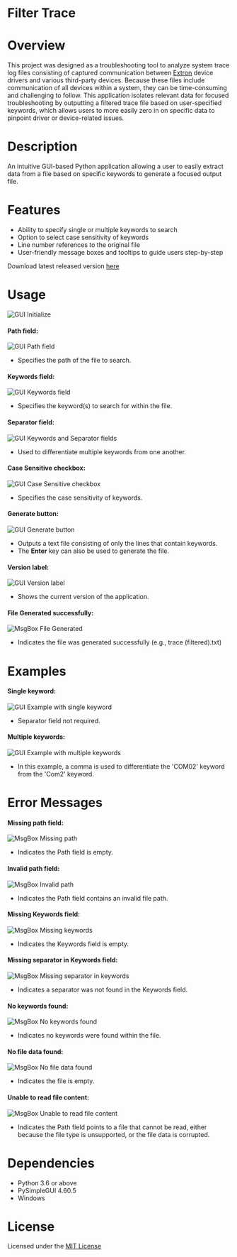# Filter Trace

# Overview
This project was designed as a troubleshooting tool to analyze system trace log files consisting of captured communication between [Extron](https://www.extron.com/) device drivers and various third-party devices. Because these files include communication of all devices within a system, they can be time-consuming and challenging to follow. This application isolates relevant data for focused troubleshooting by outputting a filtered trace file based on user-specified keywords, which allows users to more easily zero in on specific data to pinpoint driver or device-related issues.

# Description
An intuitive GUI-based Python application allowing a user to easily extract data from a file based on specific keywords to generate a focused output file.

# Features
- Ability to specify single or multiple keywords to search
- Option to select case sensitivity of keywords
- Line number references to the original file
- User-friendly message boxes and tooltips to guide users step-by-step

Download latest released version [here](https://github.com/spmohara/Filter-Trace/releases/tag/v1.2.2)

# Usage
![GUI Initialize](images/GUI%20Initialize.png)

#### Path field:
![GUI Path field](images/GUI%20Path%20field.png)
- Specifies the path of the file to search.

#### Keywords field:
![GUI Keywords field](images/GUI%20Keywords%20field.png)
- Specifies the keyword(s) to search for within the file.

#### Separator field:
![GUI Keywords and Separator fields](images/GUI%20Keywords%20and%20Separator%20fields.png)
- Used to differentiate multiple keywords from one another.

#### Case Sensitive checkbox:
![GUI Case Sensitive checkbox](images/GUI%20Case%20Sensitive%20checkbox.png)
- Specifies the case sensitivity of keywords.

#### Generate button:
![GUI Generate button](images/GUI%20Generate%20button.png)
- Outputs a text file consisting of only the lines that contain keywords.
- The **Enter** key can also be used to generate the file.

#### Version label:
![GUI Version label](images/GUI%20Version%20label.png)
- Shows the current version of the application.

#### File Generated successfully:
![MsgBox File Generated](images/MsgBox%20File%20Generated.png)
- Indicates the file was generated successfully (e.g., trace (filtered).txt)

# Examples
#### Single keyword:
![GUI Example with single keyword](images/GUI%20Example%20with%20single%20keyword.png)
- Separator field not required.

#### Multiple keywords:
![GUI Example with multiple keywords](images/GUI%20Example%20with%20multiple%20keywords.png)
- In this example, a comma is used to differentiate the 'COM02' keyword from the 'Com2' keyword.

# Error Messages
#### Missing path field:
![MsgBox Missing path](images/MsgBox%20Missing%20path.png)
- Indicates the Path field is empty.

#### Invalid path field:
![MsgBox Invalid path](images/MsgBox%20Invalid%20path.png)
- Indicates the Path field contains an invalid file path.

#### Missing Keywords field:
![MsgBox Missing keywords](images/MsgBox%20Missing%20keywords.png)
- Indicates the Keywords field is empty.

#### Missing separator in Keywords field:
![MsgBox Missing separator in keywords](images/MsgBox%20Missing%20separator%20in%20keywords.png)
- Indicates a separator was not found in the Keywords field.

#### No keywords found:
![MsgBox No keywords found](images/MsgBox%20No%20keywords%20found.png)
- Indicates no keywords were found within the file.

#### No file data found:
![MsgBox No file data found](images/MsgBox%20No%20file%20data%20found.png)
- Indicates the file is empty.

#### Unable to read file content:
![MsgBox Unable to read file content](images/MsgBox%20Unable%20to%20read%20file%20content.png)
- Indicates the Path field points to a file that cannot be read, either because the file type is unsupported, or the file data is corrupted.

# Dependencies
- Python 3.6 or above
- PySimpleGUI 4.60.5
- Windows

# License
Licensed under the [MIT License](LICENSE)